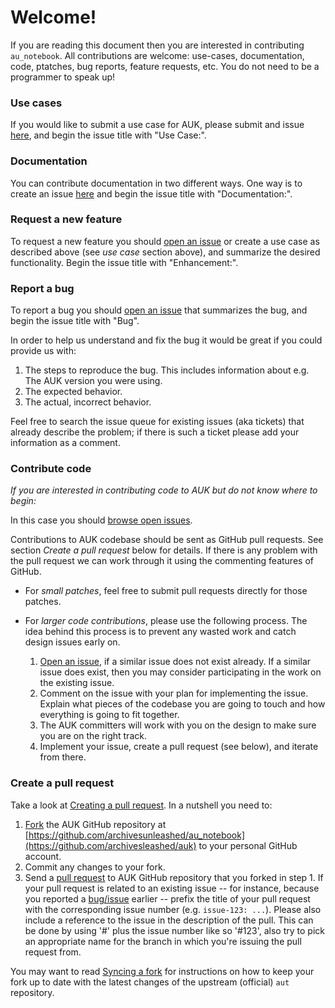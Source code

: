 # Welcome!

If you are reading this document then you are interested in contributing `au_notebook`. All contributions are welcome: use-cases, documentation, code, ptatches, bug reports, feature requests, etc. You do not need to be a programmer to speak up!

### Use cases

If you would like to submit a use case for AUK, please submit and issue [here](https://github.com/archivesunleashed/au_notebook/issues/new), and begin the issue title with "Use Case:".

### Documentation

You can contribute documentation in two different ways. One way is to create an issue [here](https://github.com/archivesunleashed/au_notebook/issues/new) and begin the issue title with "Documentation:".

### Request a new feature

To request a new feature you should [open an issue](https://github.com/archivesunleashed/au_notebook/issues/new) or create a use case as described above (see _use case_ section above), and summarize the desired functionality. Begin the issue title with "Enhancement:".

### Report a bug

To report a bug you should [open an issue](https://github.com/archivesunleashed/au_notebook/issues/new) that summarizes the bug, and begin the issue title with "Bug".

In order to help us understand and fix the bug it would be great if you could provide us with:

1. The steps to reproduce the bug. This includes information about e.g. The AUK version you were using.
2. The expected behavior.
3. The actual, incorrect behavior.

Feel free to search the issue queue for existing issues (aka tickets) that already describe the problem; if there is such a ticket please add your information as a comment.

### Contribute code

_If you are interested in contributing code to AUK but do not know where to begin:_

In this case you should [browse open issues](https://github.com/archivesunleashed/au_notebook/issues).

Contributions to AUK codebase should be sent as GitHub pull requests. See section _Create a pull request_ below for details. If there is any problem with the pull request we can work through it using the commenting features of GitHub.

* For _small patches_, feel free to submit pull requests directly for those patches.
* For _larger code contributions_, please use the following process. The idea behind this process is to prevent any wasted work and catch design issues early on.

    1. [Open an issue](https://github.com/archivesunleashed/au_notebook/issues), if a similar issue does not exist already. If a similar issue does exist, then you may consider participating in the work on the existing issue.
    2. Comment on the issue with your plan for implementing the issue. Explain what pieces of the codebase you are going to touch and how everything is going to fit together.
    3. The AUK committers will work with you on the design to make sure you are on the right track.
    4. Implement your issue, create a pull request (see below), and iterate from there.

### Create a pull request

Take a look at [Creating a pull request](https://help.github.com/articles/creating-a-pull-request). In a nutshell you need to:

1. [Fork](https://help.github.com/articles/fork-a-repo) the AUK GitHub repository at [https://github.com/archivesunleashed/au_notebook](https://github.com/archivesleashed/auk) to your personal GitHub account.
2. Commit any changes to your fork.
3. Send a [pull request](https://help.github.com/articles/creating-a-pull-request) to AUK GitHub repository that you forked in step 1. If your pull request is related to an existing issue -- for instance, because you reported a [bug/issue](https://github.com/archivesunleashed/aut/issues) earlier -- prefix the title of your pull request with the corresponding issue number (e.g. `issue-123: ...`). Please also include a reference to the issue in the description of the pull. This can be done by using '#' plus the issue number like so '#123', also try to pick an appropriate name for the branch in which you're issuing the pull request from.

You may want to read [Syncing a fork](https://help.github.com/articles/syncing-a-fork) for instructions on how to keep your fork up to date with the latest changes of the upstream (official) `aut` repository.
